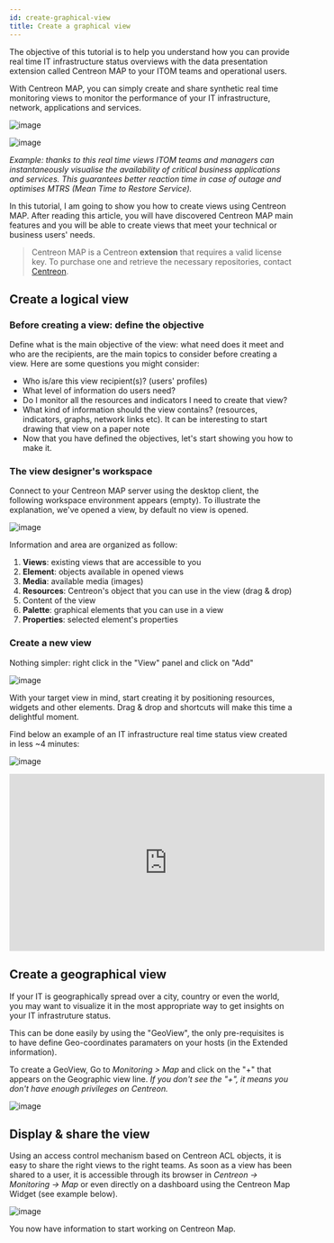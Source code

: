 ```yaml
---
id: create-graphical-view
title: Create a graphical view
---
```


The objective of this tutorial is to help you understand how you can provide
real time IT infrastructure status overviews with the data presentation
extension called Centreon MAP to your ITOM teams and operational users.

With Centreon MAP, you can simply create and share synthetic real time
monitoring views to monitor the performance of your IT infrastructure, network,
applications and services.

![image](../assets/graph-views/tuto_ex_1.png)

![image](../assets/graph-views/tuto_ex_2.png)

*Example: thanks to this real time views ITOM teams and managers can
instantaneously visualise the availability of critical business applications
and services. This guarantees better reaction time in case of outage and
optimises MTRS (Mean Time to Restore Service).*

In this tutorial, I am going to show you how to create views using Centreon MAP.
After reading this article, you will have discovered Centreon MAP main features
and you will be able to create views that meet your technical or business users'
needs.

> Centreon MAP is a Centreon **extension** that requires a valid license key. To
> purchase one and retrieve the necessary repositories, contact
> [Centreon](mailto:sales@centreon.com).

## Create a logical view

### Before creating a view: define the objective

Define what is the main objective of the view: what need does it meet and who
are the recipients, are the main topics to consider before creating a view. Here
are some questions you might consider:

- Who is/are this view recipient(s)? (users' profiles)
- What level of information do users need?
- Do I monitor all the resources and indicators I need to create that view?
- What kind of information should the view contains? (resources, indicators,
graphs, network links etc). It can be interesting to start drawing that view
on a paper note
- Now that you have defined the objectives, let's start showing you how to
make it.

### The view designer's workspace

Connect to your Centreon MAP server using the desktop client, the following
workspace environment appears (empty). To illustrate the explanation, we've
opened a view, by default no view is opened.

![image](../assets/graph-views/tuto_workspace.png)

Information and area are organized as follow:

1.  **Views**: existing views that are accessible to you
2.  **Element**: objects available in opened views
3.  **Media**: available media (images)
4.  **Resources**: Centreon's object that you can use in the view (drag & drop)
5.  Content of the view
6.  **Palette**: graphical elements that you can use in a view
7.  **Properties**: selected element's properties

### Create a new view

Nothing simpler: right click in the "View" panel and click on "Add"

![image](../assets/graph-views/create_view.gif)

With your target view in mind, start creating it by positioning resources,
widgets and other elements. Drag & drop and shortcuts will make this time a
delightful moment.

Find below an example of an IT infrastructure real time status view created in
less \~4 minutes:

![image](../assets/graph-views/ex_view.jpg)

<div align="center">
<iframe width="560" height="315" src="https://www.youtube.com/embed/tsgYRpYqaAU" frameborder="0" allow="accelerometer; autoplay; encrypted-media; gyroscope; picture-in-picture" allowfullscreen></iframe>
</div>

## Create a geographical view

If your IT is geographically spread over a city, country or even the world, you
may want to visualize it in the most appropriate way to get insights on your IT
infrastruture status.

This can be done easily by using the "GeoView", the only pre-requisites is to
have define Geo-coordinates paramaters on your hosts (in the Extended
information).

To create a GeoView, Go to *Monitoring \> Map* and click on the "+" that appears
on the Geographic view line. *If you don't see the "+", it means you don't have
enough privileges on Centreon.*

![image](../assets/graph-views/create_geo_view.gif)

## Display & share the view

Using an access control mechanism based on Centreon ACL objects, it is easy to
share the right views to the right teams. As soon as a view has been shared to a
user, it is accessible through its browser in *Centreon → Monitoring → Map* or
even directly on a dashboard using the Centreon Map Widget (see example below).

![image](../assets/graph-views/share_view.png)

You now have information to start working on Centreon Map.
